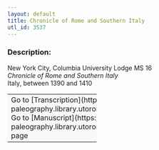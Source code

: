 ```yaml
---
layout: default
title: Chronicle of Rome and Southern Italy
utl_id: 3537
---
```


### Description:

New York City, Columbia University Lodge MS 16<br>
_Chronicle of Rome and Southern Italy_<br>
Italy, between 1390 and 1410

<table border="0.5" cellpadding="1" cellspacing="1" style="width: 200px; background-color:#F8F8F8;"><tbody><tr><td>Go to [Transcription](https://italian-paleography.library.utoronto.ca/content/transcript_IP_311)<br>
Go to [Manuscript](https://italian-paleography.library.utoronto.ca/islandora/object/italianpaleography%3AIP_311) page</td></tr></tbody></table> <br>
